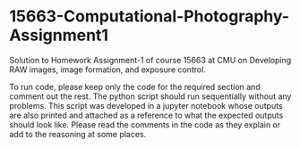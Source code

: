 # 15663-Computational-Photography-Assignment1
Solution to Homework Assignment-1 of course 15663 at CMU on Developing RAW images, image formation, and exposure control.

To run code, please keep only the code for the required section and comment out the rest.
The python script should run sequentially without any problems. 
This script was developed in a jupyter notebook whose outputs are also printed and attached as a reference to what the expected outputs should look like.
Please read the comments in the code as they explain or add to the reasoning at some places.
